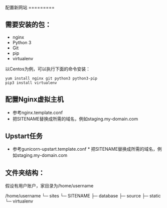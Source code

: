 配置新网站 =========

## 需要安装的包：

* nginx
* Python 3
* Git
* pip
* virtualenv

以Centos为例，可以执行下面的命令安装：

    yum install nginx git python3 python3-pip
    pip3 install virtualenv

## 配置Nginx虚拟主机

* 参考nginx.template.conf
* 把SITENAME替换成所需的域名，例如staging.my-domain.com

## Upstart任务

* 参考gunicorn-upstart.template.conf * 把SITENAME替换成所需的域名，例如staging.my-domain.com

## 文件夹结构：

假设有用户账户，家目录为/home/username

/home/username
└─ sites
    └─ SITENAME
        ├─ database
        ├─ source
        ├─ static
        └─ virtualenv